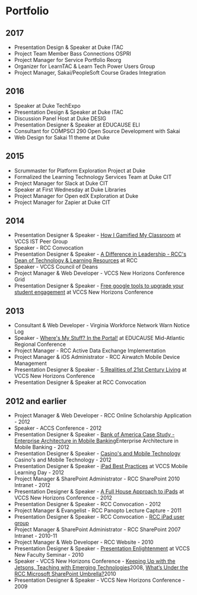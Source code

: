 # Portfolio
## 2017
* Presentation Design & Speaker at Duke ITAC
* Project Team Member Bass Connections OSPRI
* Project Manager for Service Portfolio Reorg
* Organizer for LearnTAC & Learn Tech Power Users Group
* Project Manager, Sakai/PeopleSoft Course Grades Integration
## 2016
* Speaker at Duke TechExpo
* Presentation Design & Speaker at Duke ITAC
* Discussion Panel Host at Duke DESIG
* Presentation Designer & Speaker at EDUCAUSE ELI
* Consultant for COMPSCI 290 Open Source Development with Sakai
* Web Design for Sakai 11 theme at Duke

## 2015
* Scrummaster for Platform Exploration Project at Duke
* Formalized the Learning Technology Services Team at Duke CIT
* Project Manager for Slack at Duke CIT
* Speaker at First Wednesday at Duke Libraries
* Project Manager for Open edX Exploration at Duke
* Project Manager for Zapier at Duke CIT

## 2014
* Presentation Designer & Speaker - [How I Gamified My Classroom](http://www.slideshare.net/profmikegreene/how-i-gamified-my-classroom) at VCCS IST Peer Group
* Speaker - RCC Convocation
* Presentation Designer & Speaker - [A Difference in Leadership - RCC's Dean of Technology & Learning Resources](http://www.slideshare.net/profmikegreene/presentation-38913501) at RCC
* Speaker - VCCS Council of Deans
* Project Manager & Web Developer - VCCS New Horizons Conference Grid
* Presentation Designer & Speaker - [Free google tools to upgrade your student engagement](http://www.slideshare.net/profmikegreene/free-google-tools-to-upgrade-your-student-engagement) at VCCS New Horizons Conference

## 2013
* Consultant & Web Developer - Virginia Workforce Network Warn Notice Log
* Speaker - [Where's My Stuff? In the Portal!](http://www.slideshare.net/profmikegreene/wheres-my-stuff-in-the-portal) at EDUCAUSE Mid-Atlantic Regional Conference
* Project Manager - RCC Active Data Exchange Implementation
* Project Manager & iOS Administrator - RCC Airwatch Mobile Device Management
* Presentation Designer & Speaker - [5 Realities of 21st Century Living](http://www.slideshare.net/profmikegreene/5-realities-of-21st-century-living-33625768) at VCCS New Horizons Conference
* Presentation Designer & Speaker at RCC Convocation

## 2012 and earlier
* Project Manager & Web Developer - RCC Online Scholarship Application - 2012
* Speaker - ACCS Conference - 2012
* Presentation Designer & Speaker - [Bank of America Case Study - Enterprise Architecture in Mobile Banking](http://www.slideshare.net/profmikegreene/bank-of-america-case-study-enterprise-architecture-in-mobile-banking)Enterprise Architecture in Mobile Banking - 2012
* Presentation Designer & Speaker - [Casino's and Mobile Technology](http://www.slideshare.net/profmikegreene/het-casinos-and-mobile-technology) Casino's and Mobile Technology - 2012
* Presentation Designer & Speaker - [iPad Best Practices](http://www.slideshare.net/profmikegreene/ipad-best-practices) at VCCS Mobile Learning Day - 2012
* Project Manager & SharePoint Administrator - RCC SharePoint 2010 Intranet - 2012
* Presentation Designer & Speaker - [A Full House Approach to iPads](http://www.slideshare.net/profmikegreene/a-full-house-approach-to-ipads) at VCCS New Horizons Conference - 2012
* Presentation Designer & Speaker - RCC Convocation - 2012
* Project Manager & Evangelist - RCC Panopto Lecture Capture - 2011
* Presentation Designer & Speaker - RCC Convocation - [RCC iPad user group](http://www.slideshare.net/profmikegreene/rcc-ipad-user-group-9632956)
* Project Manager & SharePoint Administrator - RCC SharePoint 2007 Intranet - 2010-11
* Project Manager & Web Developer - RCC Website - 2010
* Presentation Designer & Speaker - [Presentation Enlightenment](http://www.slideshare.net/profmikegreene/presentation-enlightenment) at VCCS New Faculty Seminar - 2010
* Speaker - VCCS New Horizons Conference - [Keeping Up with the Jetsons, Teaching with Emerging Technologies](http://www.slideshare.net/profmikegreene/jetsons-newhoizons2008)2008, [What’s Under the RCC Microsoft SharePoint Umbrella?](http://www.slideshare.net/profmikegreene/whats-under-the-rcc-share-point-umbrella2)2010
* Presentation Designer & Speaker - VCCS New Horizons Conference - 2009


